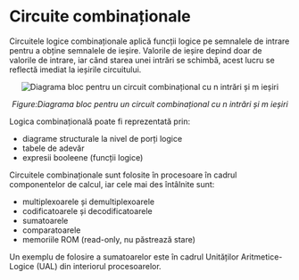 # Circuite combinaționale

Circuitele logice combinaționale aplică funcții logice pe semnalele de intrare pentru a obține semnalele de ieșire. Valorile de ieșire depind doar de valorile de intrare, iar când starea unei intrări se schimbă, acest lucru se reflectă imediat la ieșirile circuitului.

<div align="center">

![Diagrama bloc pentru un circuit combinațional cu n intrări și m ieșiri](../media/circuit-comb.png)

_Figure:Diagrama bloc pentru un circuit combinațional cu n intrări și m ieșiri_

</div>


Logica combinațională poate fi reprezentată prin:
  - diagrame structurale la nivel de porți logice
  - tabele de adevăr
  - expresii booleene (funcții logice)

Circuitele combinaționale sunt folosite în procesoare în cadrul componentelor de calcul, iar cele mai des întâlnite sunt:
  - multiplexoarele și demultiplexoarele
  - codificatoarele și decodificatoarele
  - sumatoarele
  - comparatoarele
  - memoriile ROM (read-only, nu păstrează stare)

Un exemplu de folosire a sumatoarelor este în cadrul Unităților Aritmetice-Logice (UAL) din interiorul procesoarelor.
